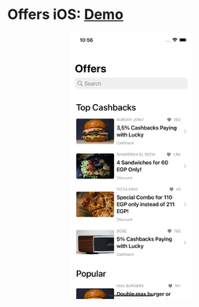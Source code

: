 # Offers iOS: [Demo](/captures/recording.mp4)

<p align="center">
  <img width="250" height="541" src="/captures/screenshot.png">
</p>

